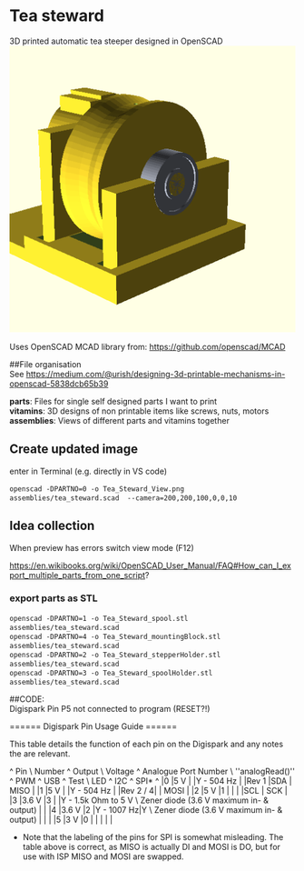 # Tea steward
3D printed automatic tea steeper designed in OpenSCAD
![TeaSteward](https://raw.githubusercontent.com/ForestRupicolous/tea_steward/master/Tea_Steward_View.png)  
  

Uses OpenSCAD MCAD library from: https://github.com/openscad/MCAD  
  


##File organisation  
See https://medium.com/@urish/designing-3d-printable-mechanisms-in-openscad-5838dcb65b39  

**parts**: Files for single self designed parts I want to print  
**vitamins**: 3D designs of non printable items like screws, nuts, motors  
**assemblies**: Views of different parts and vitamins together  

## Create updated image
enter in Terminal (e.g. directly in VS code)

    openscad -DPARTNO=0 -o Tea_Steward_View.png assemblies/tea_steward.scad  --camera=200,200,100,0,0,10

## Idea collection  
When preview has errors switch view mode (F12)  

https://en.wikibooks.org/wiki/OpenSCAD_User_Manual/FAQ#How_can_I_export_multiple_parts_from_one_script?


### export parts as STL
    openscad -DPARTNO=1 -o Tea_Steward_spool.stl assemblies/tea_steward.scad
    openscad -DPARTNO=4 -o Tea_Steward_mountingBlock.stl assemblies/tea_steward.scad
    openscad -DPARTNO=2 -o Tea_Steward_stepperHolder.stl assemblies/tea_steward.scad
    openscad -DPARTNO=3 -o Tea_Steward_spoolHolder.stl assemblies/tea_steward.scad
 


##CODE:  
Digispark Pin P5 not connected to program (RESET?!)

====== Digispark Pin Usage Guide ======

This table details the function of each pin on the Digispark and any notes the are relevant.

^  Pin \\ Number  ^  Output \\ Voltage  ^  Analogue Port Number \\ ''analogRead()''  ^  PWM  ^  USB  ^  Test \\ LED  ^  I2C  ^  SPI*  ^
|0          |5 V            |                     |Y - 504 Hz |                   |Rev 1    |SDA  |  MISO  |
|1          |5 V            |                     |Y - 504 Hz |                   |Rev 2 / 4|     |  MOSI  |
|2          |5 V            |1                    |           |                   |         |SCL  |  SCK   |
|3          |3.6 V          |3                    |           |Y - 1.5k Ohm to 5 V \\ Zener diode (3.6 V maximum in- & output) | |
|4          |3.6 V          |2                    |Y - 1007 Hz|Y \\ Zener diode (3.6 V maximum in- & output)   | | |
|5          |3 V            |0                    |           |                   |         |     |

* Note that the labeling of the pins for SPI is somewhat misleading. The table above is correct, as MISO is actually DI and MOSI is DO, but for use with ISP MISO and MOSI are swapped.